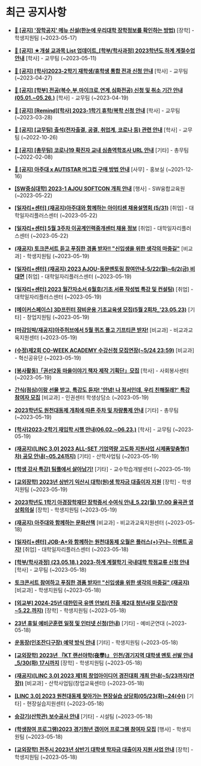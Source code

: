 # 최근 공지사항

* **[📌 [공지] &#x27;장학공지&#x27; 메뉴 신설(한눈에 우리대학 장학정보를 확인하는 방법)](http://ajou.ac.kr/kr/ajou/notice.do?mode=view&amp;articleNo=214764&amp;article.offset=0&amp;articleLimit=30)**
 [장학] - 학생지원팀 (~2023-05-17)

* **[📌 [공지] ★개설 교과목 List 업데이트_[학부/학사과정] 2023학년도 하계 계절수업 안내](http://ajou.ac.kr/kr/ajou/notice.do?mode=view&amp;articleNo=214493&amp;article.offset=0&amp;articleLimit=30)**
 [학사] - 교무팀 (~2023-05-11)

* **[📌 [공지] [학사]2023-2학기 재학생/휴학생 통합 전과 신청 안내](http://ajou.ac.kr/kr/ajou/notice.do?mode=view&amp;articleNo=214014&amp;article.offset=0&amp;articleLimit=30)**
 [학사] - 교무팀 (~2023-04-27)

* **[📌 [공지] [학부] 전공(복수,부,마이크로,연계,심화전공) 신청 및 취소 기간 안내 (05.01.~05.26.)](http://ajou.ac.kr/kr/ajou/notice.do?mode=view&amp;articleNo=213679&amp;article.offset=0&amp;articleLimit=30)**
 [학사] - 교무팀 (~2023-04-19)

* **[📌 [공지] [Remind][학사] 2023-1학기 휴학/복학 신청 안내](http://ajou.ac.kr/kr/ajou/notice.do?mode=view&amp;articleNo=212711&amp;article.offset=0&amp;articleLimit=30)**
 [학사] - 교무팀 (~2023-03-28)

* **[📌 [공지] [교무팀] 출석(전자출결, 공결, 취업계, 코로나 등) 관련 안내](http://ajou.ac.kr/kr/ajou/notice.do?mode=view&amp;articleNo=205552&amp;article.offset=0&amp;articleLimit=30)**
 [학사] - 교무팀 (~2022-10-26)

* **[📌 [공지] [총무팀] 코로나19 확진자 교내 심층역학조사 URL 안내](http://ajou.ac.kr/kr/ajou/notice.do?mode=view&amp;articleNo=180493&amp;article.offset=0&amp;articleLimit=30)**
 [기타] - 총무팀 (~2022-02-08)

* **[📌 [공지] 아주대 x AUTISTAR 머그컵 구매 방법 안내](http://ajou.ac.kr/kr/ajou/notice.do?mode=view&amp;articleNo=147976&amp;article.offset=0&amp;articleLimit=30)**
 [사무] - 홍보실 (~2021-12-16)

* **[[SW중심대학] 2023-1 AJOU SOFTCON 개최 안내](http://ajou.ac.kr/kr/ajou/notice.do?mode=view&amp;articleNo=214958&amp;article.offset=0&amp;articleLimit=30)**
 [행사] - SW융합교육원 (~2023-05-22)

* **[[일자리+센터] (재공지)아주대와 함께하는 아이티센 채용설명회 (5/31)](http://ajou.ac.kr/kr/ajou/notice.do?mode=view&amp;articleNo=214956&amp;article.offset=0&amp;articleLimit=30)**
 [취업] - 대학일자리플러스센터 (~2023-05-22)

* **[[일자리+센터] 5월 3주차 이공계인력중개센터 채용 정보](http://ajou.ac.kr/kr/ajou/notice.do?mode=view&amp;articleNo=214954&amp;article.offset=0&amp;articleLimit=30)**
 [취업] - 대학일자리플러스센터 (~2023-05-22)

* **[(재공지) 토크콘서트 듣고 푸짐한 경품 받자‼ &quot;신입생을 위한 생각의 마중길&quot;](http://ajou.ac.kr/kr/ajou/notice.do?mode=view&amp;articleNo=214943&amp;article.offset=0&amp;articleLimit=30)**
 [비교과] - 학생지원팀 (~2023-05-19)

* **[[일자리+센터] (재공지) 2023 AJOU-동문멘토링 참여안내-5/22(월)~6/2(금) 비대면](http://ajou.ac.kr/kr/ajou/notice.do?mode=view&amp;articleNo=214942&amp;article.offset=0&amp;articleLimit=30)**
 [취업] - 대학일자리플러스센터 (~2023-05-19)

* **[[일자리+센터] 2023 월간자소서 6월호(기초 서류 작성법 특강 및 컨설팅)](http://ajou.ac.kr/kr/ajou/notice.do?mode=view&amp;articleNo=214941&amp;article.offset=0&amp;articleLimit=30)**
 [취업] - 대학일자리플러스센터 (~2023-05-19)

* **[[메이커스페이스] 3D프린터 장비운용 기초교육생 모집(5월 2회차_&#x27;23.05.23)](http://ajou.ac.kr/kr/ajou/notice.do?mode=view&amp;articleNo=214940&amp;article.offset=0&amp;articleLimit=30)**
 [기타] - 창업지원팀 (~2023-05-19)

* **[[마감임박/재공지]아주허브에서 5월 퀴즈 풀고 기프티콘 받자!](http://ajou.ac.kr/kr/ajou/notice.do?mode=view&amp;articleNo=214939&amp;article.offset=0&amp;articleLimit=30)**
 [비교과] - 비교과교육지원센터 (~2023-05-19)

* **[(수정)제2회 CO-WEEK ACADEMY 수강신청 모집연장(~5/24 23:59)](http://ajou.ac.kr/kr/ajou/notice.do?mode=view&amp;articleNo=214937&amp;article.offset=0&amp;articleLimit=30)**
 [비교과] - 혁신공유단 (~2023-05-19)

* **[[봉사활동]「권선2동 마을이야기 책자 제작 기획단」모집](http://ajou.ac.kr/kr/ajou/notice.do?mode=view&amp;articleNo=214936&amp;article.offset=0&amp;articleLimit=30)**
 [학사] - 사회봉사센터 (~2023-05-19)

* **[간식(점심)이랑 선물 받고, 특강도 듣자! &#x27;안녕! 나 정서인데, 우리 친해질래?&#x27; 특강 참여자 모집](http://ajou.ac.kr/kr/ajou/notice.do?mode=view&amp;articleNo=214935&amp;article.offset=0&amp;articleLimit=30)**
 [비교과] - 인권센터 학생상담소 (~2023-05-19)

* **[2023학년도 원천대동제 개최에 따른 주차 및 차량통제 안내](http://ajou.ac.kr/kr/ajou/notice.do?mode=view&amp;articleNo=214933&amp;article.offset=0&amp;articleLimit=30)**
 [기타] - 총무팀 (~2023-05-19)

* **[[학사]2023-2학기 재입학 시행 안내(06.02.~06.23.)](http://ajou.ac.kr/kr/ajou/notice.do?mode=view&amp;articleNo=214928&amp;article.offset=0&amp;articleLimit=30)**
 [학사] - 교무팀 (~2023-05-19)

* **[(재공지)[LINC 3.0] 2023 ALL-SET 기업역량 고도화 지원사업 시제품맞춤형(1차) 공모 안내(~05.24까지)](http://ajou.ac.kr/kr/ajou/notice.do?mode=view&amp;articleNo=214925&amp;article.offset=0&amp;articleLimit=30)**
 [기타] - 산학사업팀 (~2023-05-19)

* **[[학생 강사 특강] 팀플에서 살아남기!](http://ajou.ac.kr/kr/ajou/notice.do?mode=view&amp;articleNo=214916&amp;article.offset=0&amp;articleLimit=30)**
 [기타] - 교수학습개발센터 (~2023-05-19)

* **[[교외장학] 2023년 상반기 익산시 대학(원)생 학자금 대출이자 지원](http://ajou.ac.kr/kr/ajou/notice.do?mode=view&amp;articleNo=214913&amp;article.offset=0&amp;articleLimit=30)**
 [장학] - 학생지원팀 (~2023-05-19)

* **[2023학년도 1학기 아경장학재단 장학증서 수여식 안내_5.22(월) 17:00 율곡관 영상회의실](http://ajou.ac.kr/kr/ajou/notice.do?mode=view&amp;articleNo=214909&amp;article.offset=0&amp;articleLimit=30)**
 [장학] - 학생지원팀 (~2023-05-19)

* **[(재공지) 아주대와 함께하는 문화산책](http://ajou.ac.kr/kr/ajou/notice.do?mode=view&amp;articleNo=214898&amp;article.offset=0&amp;articleLimit=30)**
 [비교과] - 비교과교육지원센터 (~2023-05-18)

* **[[일자리+센터] JOB-A+와 함께하는 원천대동제 오월은 플러스(+)구나~ 이벤트 공지!](http://ajou.ac.kr/kr/ajou/notice.do?mode=view&amp;articleNo=214896&amp;article.offset=0&amp;articleLimit=30)**
 [취업] - 대학일자리플러스센터 (~2023-05-18)

* **[[학부/학사과정] (23.05.18.) 2023-하계 계절학기 국내대학 학점교류 신청 안내](http://ajou.ac.kr/kr/ajou/notice.do?mode=view&amp;articleNo=214888&amp;article.offset=0&amp;articleLimit=30)**
 [학사] - 교무팀 (~2023-05-18)

* **[토크콘서트 참여하고 푸짐한 경품 받자‼ &quot;신입생을 위한 생각의 마중길&quot; (재공지)](http://ajou.ac.kr/kr/ajou/notice.do?mode=view&amp;articleNo=214886&amp;article.offset=0&amp;articleLimit=30)**
 [비교과] - 학생지원팀 (~2023-05-18)

* **[[외교부] 2024-25년 대한민국 유엔 안보리 진출 제2대 청년사절 모집(연장 ~5.22.까지)](http://ajou.ac.kr/kr/ajou/notice.do?mode=view&amp;articleNo=214877&amp;article.offset=0&amp;articleLimit=30)**
 [장학] - 학생지원팀 (~2023-05-18)

* **[23년 휴일 예비군훈련 일정 및 인터넷 신청(안내)](http://ajou.ac.kr/kr/ajou/notice.do?mode=view&amp;articleNo=214875&amp;article.offset=0&amp;articleLimit=30)**
 [기타] - 예비군연대 (~2023-05-18)

* **[운동장(인조잔디구장) 예약 방식 안내](http://ajou.ac.kr/kr/ajou/notice.do?mode=view&amp;articleNo=214872&amp;article.offset=0&amp;articleLimit=30)**
 [기타] - 학생지원팀 (~2023-05-18)

* **[[교외장학] 2023년 『KT 랜선야학(夜學)』 인천/경기지역 대학생 멘토 선발 안내_5/30(화) 17시까지](http://ajou.ac.kr/kr/ajou/notice.do?mode=view&amp;articleNo=214870&amp;article.offset=0&amp;articleLimit=30)**
 [장학] - 학생지원팀 (~2023-05-18)

* **[(재공지)[LINC 3.0] 2023 제1회 창업아이디어 경진대회 개최 안내(~5/23까지(연장))](http://ajou.ac.kr/kr/ajou/notice.do?mode=view&amp;articleNo=214859&amp;article.offset=0&amp;articleLimit=30)**
 [비교과] - 산학사업팀(창업교육센터) (~2023-05-18)

* **[[LINC 3.0] 2023 원천대동제 찾아가는 현장실습 상담회(05/23(화)~24(수))](http://ajou.ac.kr/kr/ajou/notice.do?mode=view&amp;articleNo=214849&amp;article.offset=0&amp;articleLimit=30)**
 [기타] - 현장실습지원센터 (~2023-05-18)

* **[승강기(산학관) 보수공사 안내](http://ajou.ac.kr/kr/ajou/notice.do?mode=view&amp;articleNo=214845&amp;article.offset=0&amp;articleLimit=30)**
 [기타] - 시설팀 (~2023-05-18)

* **[(학생참여 프로그램)2023 경기청년 갭이어 프로그램 참여자 모집](http://ajou.ac.kr/kr/ajou/notice.do?mode=view&amp;articleNo=214844&amp;article.offset=0&amp;articleLimit=30)**
 [행사] - 학생지원팀 (~2023-05-18)

* **[[교외장학] 전주시 2023년 상반기 대학생 학자금 대출이자 지원 사업 안내](http://ajou.ac.kr/kr/ajou/notice.do?mode=view&amp;articleNo=214835&amp;article.offset=0&amp;articleLimit=30)**
 [장학] - 학생지원팀 (~2023-05-18)
